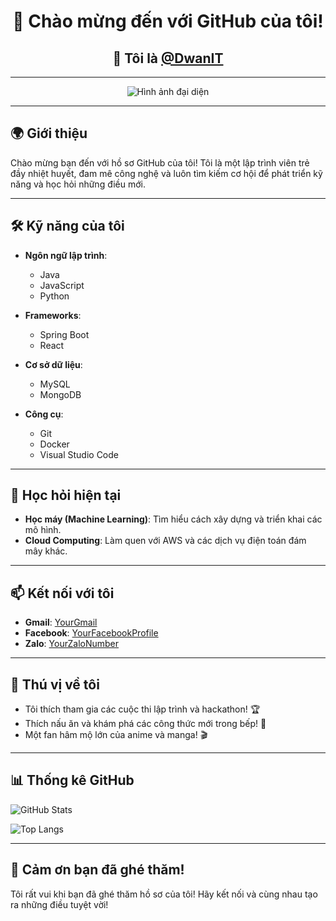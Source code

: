 <h1 align="center">👋 Chào mừng đến với GitHub của tôi!</h1>
<h2 align="center">🌟 Tôi là <a href="https://github.com/DwanIT">@DwanIT</a></h2>

---

<p align="center">
  <img url="https://th.bing.com/th/id/OIP.CmTxn9h4V26CHfvyER4tyAHaEK?rs=1&pid=ImgDetMain" alt="Hình ảnh đại diện" />
</p>

---

## 🌍 Giới thiệu

Chào mừng bạn đến với hồ sơ GitHub của tôi! Tôi là một lập trình viên trẻ đầy nhiệt huyết, đam mê công nghệ và luôn tìm kiếm cơ hội để phát triển kỹ năng và học hỏi những điều mới.

---

## 🛠️ Kỹ năng của tôi

- **Ngôn ngữ lập trình**: 
  - Java
  - JavaScript
  - Python

- **Frameworks**: 
  - Spring Boot
  - React

- **Cơ sở dữ liệu**: 
  - MySQL
  - MongoDB

- **Công cụ**: 
  - Git
  - Docker
  - Visual Studio Code

---

## 🌱 Học hỏi hiện tại

- **Học máy (Machine Learning)**: Tìm hiểu cách xây dựng và triển khai các mô hình.
- **Cloud Computing**: Làm quen với AWS và các dịch vụ điện toán đám mây khác.

---

## 📫 Kết nối với tôi

- **Gmail**: [YourGmail](mailto:quanndworks@gmail.com)
- **Facebook**: [YourFacebookProfile](https://www.facebook.com/dwandzvcb/)
- **Zalo**: [YourZaloNumber](0369249990)

---

## 🎉 Thú vị về tôi

- Tôi thích tham gia các cuộc thi lập trình và hackathon! 🏆
- Thích nấu ăn và khám phá các công thức mới trong bếp! 🍳
- Một fan hâm mộ lớn của anime và manga! 🎬

---

## 📊 Thống kê GitHub

![GitHub Stats](https://github-readme-stats.vercel.app/api?username=DwanIT&show_icons=true&theme=dark)

![Top Langs](https://github-readme-stats.vercel.app/api/top-langs/?username=DwanIT&layout=compact&theme=dark)

---

## 🌟 Cảm ơn bạn đã ghé thăm!

Tôi rất vui khi bạn đã ghé thăm hồ sơ của tôi! Hãy kết nối và cùng nhau tạo ra những điều tuyệt vời!
